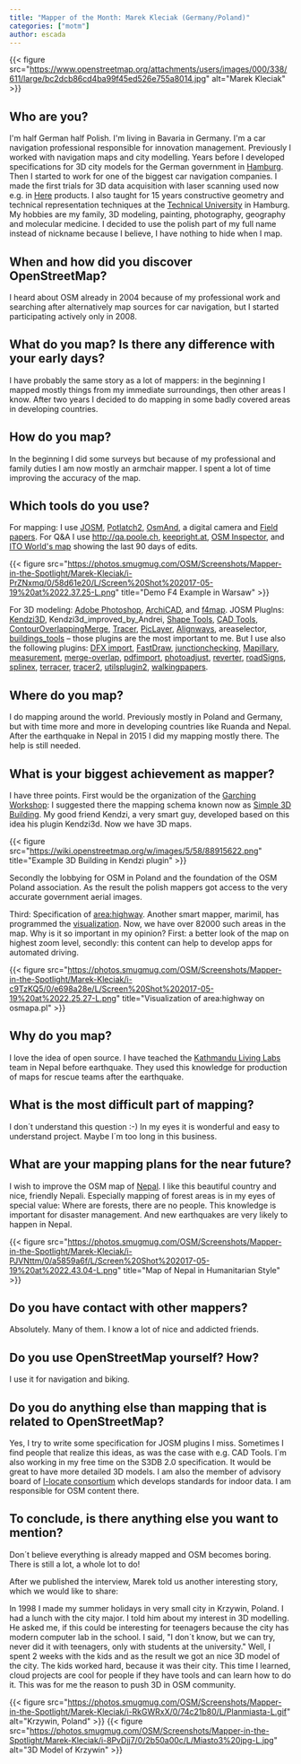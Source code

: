 ```yaml
---
title: "Mapper of the Month: Marek Kleciak (Germany/Poland)"
categories: ["motm"]
author: escada
---
```


{{< figure src="https://www.openstreetmap.org/attachments/users/images/000/338/611/large/bc2dcb86cd4ba99f45ed526e755a8014.jpg" alt="Marek Kleciak" >}}

## Who are you?

I'm half German half Polish. I'm living in Bavaria in Germany. I'm a car navigation professional responsible for innovation management. Previously I worked with navigation maps and city modelling. Years before I developed specifications for 3D city models for the German government in [Hamburg](http://www.openstreetmap.org/relation/2618040). Then I started to work for one of the biggest car navigation companies.
I made the first trials for 3D data acquisition with laser scanning used now e.g. in [Here](https://here.com/en) products. I also taught for 15 years constructive geometry and technical representation techniques at the [Technical University](https://www.tuhh.de/alt/tuhh/startpage.html) in Hamburg.
My hobbies are my family, 3D modeling, painting, photography, geography and molecular medicine.
I decided to use the polish part of my full name instead of nickname because I believe, I have nothing to hide when I map.

## When and how did you discover OpenStreetMap?

I heard about OSM already in 2004 because of my professional work and searching after alternatively map sources for car navigation, but  I started participating actively only in 2008.

## What do you map? Is there any difference with your early days?

I have probably the same story as a lot of mappers: in the beginning I mapped mostly things from my immediate surroundings, then other areas I know.  After two years I decided to do mapping in some badly covered areas in developing countries.

## How do you map?

In the beginning I did some surveys but because of my professional and family duties I am now mostly an armchair mapper. I spent a lot of time  improving the accuracy of the  map.

## Which tools do you use?

For mapping: I use [JOSM](josm.openstreetmap.de), [Potlatch2](https://wiki.openstreetmap.org/wiki/Potlatch_2), [OsmAnd](https://wiki.openstreetmap.org/wiki/Potlatch_2), a digital camera and [Field papers](https://wiki.openstreetmap.org/wiki/Potlatch_2).
For Q&A I use <http://qa.poole.ch>, [keepright.at](https://www.keepright.at/), [OSM Inspector](http://tools.geofabrik.de/osmi/), and [ITO World's map]( http://product.itoworld.com/map/129?lon=85.40441&lat=27.82368&zoom=9&open_sidebar=clickthrough_wrapper&fullscreen=true) showing the last 90 days of edits.

{{< figure src="https://photos.smugmug.com/OSM/Screenshots/Mapper-in-the-Spotlight/Marek-Kleciak/i-PrZNxmq/0/58d61e20/L/Screen%20Shot%202017-05-19%20at%2022.37.25-L.png" title="Demo F4 Example in Warsaw" >}}

For 3D modeling: [Adobe Photoshop](https://en.wikipedia.org/wiki/Adobe_Photoshop), [ArchiCAD](https://en.wikipedia.org/wiki/ArchiCAD), and [f4map](http://demo.f4map.com/#camera.theta=0.9).
JOSM PlugIns: [Kendzi3D](https://wiki.openstreetmap.org/wiki/JOSM/Plugins/Kendzi3D), Kendzi3d_improved_by_Andrei, [Shape Tools](https://wiki.openstreetmap.org/wiki/JOSM/Plugins/ShapeTools), [CAD Tools](https://wiki.openstreetmap.org/wiki/JOSM/Plugins/CADTools), [ContourOverlappingMerge](https://wiki.openstreetmap.org/wiki/JOSM/Plugins/ContourOverlappingMerge), [Tracer](https://wiki.openstreetmap.org/wiki/JOSM/Plugins/Tracer), [PicLayer](https://wiki.openstreetmap.org/wiki/JOSM/Plugins/PicLayer), [Alignways](https://wiki.openstreetmap.org/wiki/JOSM/Plugins/AlignWayS), areaselector, [buildings_tools](https://wiki.openstreetmap.org/wiki/JOSM/Plugins/BuildingsTools) – those plugins are the most  important to me. But I use also the following plugins:  [DFX import](https://wiki.openstreetmap.org/wiki/JOSM/Plugins/DXF_import), [FastDraw](https://wiki.openstreetmap.org/wiki/JOSM/Plugins/FastDraw), [junctionchecking](https://wiki.openstreetmap.org/wiki/JOSM/Plugins/JunctionChecking),  [Mapillary](https://wiki.openstreetmap.org/wiki/JOSM/Plugins/Mapillary), [measurement](https://wiki.openstreetmap.org/wiki/JOSM/Plugins/measurement), [merge-overlap](https://github.com/openstreetmap/josm-plugins/tree/master/merge-overlap), [pdfimport](https://github.com/openstreetmap/josm-plugins/tree/master/pdfimport), [photoadjust](https://wiki.openstreetmap.org/wiki/JOSM/Plugins/PhotoAdjust),  [reverter](https://wiki.openstreetmap.org/wiki/JOSM/Plugins/Reverter), [roadSigns](https://wiki.openstreetmap.org/wiki/JOSM/Plugins/RoadSigns), [splinex](https://wiki.openstreetmap.org/wiki/JOSM/Plugins/Splinex), [terracer](https://wiki.openstreetmap.org/wiki/JOSM/Plugins/Terracer), [tracer2](https://wiki.openstreetmap.org/wiki/JOSM/Plugins/Tracer2), [utilsplugin2](https://wiki.openstreetmap.org/wiki/JOSM/Plugins/utilsplugin2), [walkingpapers](https://wiki.openstreetmap.org/wiki/JOSM/Plugins/WalkingPapers).

## Where do you map?

I do mapping around the world. Previously mostly in Poland and Germany, but with time more and more in developing countries like Ruanda and Nepal. After the earthquake in Nepal in 2015 I did my mapping mostly there. The help is still needed.

## What is your biggest achievement as mapper?

I have three points. First would be the organization of the [Garching Workshop](https://wiki.openstreetmap.org/wiki/2nd_3D_Workshop_Garching/Agenda): I suggested there the mapping schema known now as [Simple 3D Building](https://wiki.openstreetmap.org/wiki/Simple_3D_buildings). My good friend Kendzi, a very smart guy, developed based on this idea his plugin Kendzi3d. Now we have 3D maps.

{{< figure src="https://wiki.openstreetmap.org/w/images/5/58/88915622.png" title="Example 3D Building in Kendzi plugin" >}}

Secondly the lobbying for OSM in Poland and the foundation of the OSM Poland association. As the result the polish mappers got access to the very accurate government aerial images.

Third: Specification of [area:highway](https://wiki.openstreetmap.org/wiki/Proposed_features/area:highway). Another smart mapper, marimil, has programmed the [visualization]( http://osmapa.pl/w/area/?lat=53.44252&lon=14.54771&zoom=19&ol=PEFGABR). Now, we have over 82000 such areas in the map. Why is it so important in my opinion? First: a better look of the map on highest zoom level, secondly: this content can help to develop apps for automated driving.

{{< figure src="https://photos.smugmug.com/OSM/Screenshots/Mapper-in-the-Spotlight/Marek-Kleciak/i-c9TzKQ5/0/e698a28e/L/Screen%20Shot%202017-05-19%20at%2022.25.27-L.png" title="Visualization of area:highway on osmapa.pl" >}}

## Why do you map?

I love the idea of open source. I have teached the [Kathmandu Living Labs](http://www.kathmandulivinglabs.org/) team in Nepal before earthquake. They used this knowledge for production of maps for rescue teams after the earthquake.

## What is the most difficult part of mapping?

I don´t understand this question :-) In my eyes it is wonderful and easy to understand project. Maybe I´m too long in this business.

## What are your mapping plans for the near future?

I wish to improve the OSM map of [Nepal](http://www.openstreetmap.org/relation/184633#map=7/28.425/84.133). I like this beautiful country and nice, friendly Nepali.
Especially mapping of forest areas is in my eyes of special value: Where are forests, there are no people. This knowledge is important for disaster management. And new earthquakes are  very likely to happen in Nepal.

{{< figure src="https://photos.smugmug.com/OSM/Screenshots/Mapper-in-the-Spotlight/Marek-Kleciak/i-PJVNttm/0/a5859a6f/L/Screen%20Shot%202017-05-19%20at%2022.43.04-L.png" title="Map of Nepal in Humanitarian Style" >}}

## Do you have contact with other mappers?

 Absolutely. Many of them. I know a lot of nice and addicted friends.

## Do you use OpenStreetMap yourself? How?

I use it for navigation and biking.

## Do you do anything else than mapping that is related to OpenStreetMap?

Yes, I try to write some specification for JOSM plugins I miss. Sometimes I find people that realize this ideas, as was the case with e.g. CAD Tools. I´m also working in my free time on the S3DB 2.0 specification. It would be great to have more detailed 3D models. I am also the member of advisory board of [I-locate consortium](http://www.i-locate.eu/) which develops standards for indoor data. I am responsible for OSM content there.

## To conclude, is there anything else you want to mention?

Don´t believe everything is already mapped and OSM becomes boring. There is still a lot, a whole lot to do!

After we published the interview, Marek told us another interesting story, which we would like to share:

In 1998 I made my summer holidays in very small city in Krzywin, Poland. I had a lunch with the city major. I told him about my interest in 3D modelling.
He asked me, if this could be interesting for teenagers because the city has modern computer lab in the school.  I said, "I don´t know, but we can try, never did it with teenagers, only with students at the university." Well, I spent 2 weeks with the kids and as the result we got an nice 3D model of the city.
The kids worked hard, because it was their city. This time I learned, cloud projects are cool for people if they have tools and can learn how to do it. This was for me the reason to push 3D in OSM community.

{{< figure src="https://photos.smugmug.com/OSM/Screenshots/Mapper-in-the-Spotlight/Marek-Kleciak/i-RkGWRxX/0/74c21b80/L/Planmiasta-L.gif" alt="Krzywin, Poland" >}}
{{< figure src="https://photos.smugmug.com/OSM/Screenshots/Mapper-in-the-Spotlight/Marek-Kleciak/i-8PvDjj7/0/2b50a00c/L/Miasto3%20jpg-L.jpg" alt="3D Model of Krzywin" >}}
